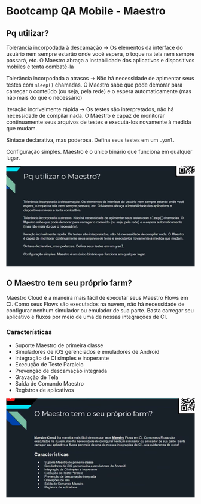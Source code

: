 # Bootcamp QA Mobile - Maestro

## Pq utilizar?

Tolerância incorpodada à descamação -> Os elementos da interface do usuário nem sempre estarão onde você espera, o toque na tela nem sempre passará, etc. O Maestro abraça a instabilidade dos aplicativos e dispositivos mobiles e tenta combatê-la

Tolerância incorpodada a atrasos -> Não há necessidade de apimentar seus testes com `sleep()` chamadas. O Maestro sabe que pode demorar para carregar o conteúdo (ou seja, pela rede) e o espera automaticamente (mas não mais do que o necessário)

Iteração incrivelmente rápida -> Os testes são interpretados, não há necessidade de compilar nada. O Maestro é capaz de monitorar continuamente seus arquivos de testes e executá-los novamente à medida que mudam.

Sintaxe declarativa, mas poderosa. Defina seus testes em um `.yaml`.

Configuração simples. Maestro é o único binário que funciona em qualquer lugar.

![Alt text](image.png)

## O Maestro tem seu próprio farm?

Maestro Cloud é a maneira mais fácil de executar seus Maestro Flows em CI.
Como seus Flows são executados na nuvem, não há necessidade de configurar nenhum simulador ou emulador de sua parte. Basta carregar seu aplicativo e fluxos por meio de uma de nossas integrações de CI.

### Características

- Suporte Maestro de primeira classe
- Simuladores de iOS gerenciados e emuladores de Android
- Integração de CI simples e inoperante
- Execução de Teste Paralelo
- Prevenção de descamação integrada
- Gravação de Tela
- Saída de Comando Maestro
- Registros de aplicativos

![Alt text](image-1.png)
